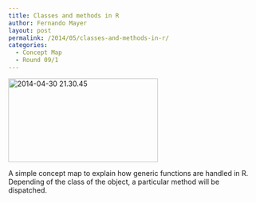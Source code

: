 ```yaml
---
title: Classes and methods in R
author: Fernando Mayer
layout: post
permalink: /2014/05/classes-and-methods-in-r/
categories:
  - Concept Map
  - Round 09/1
---
```

[<img class="alignnone size-medium wp-image-6929" alt="2014-04-30 21.30.45" src="http://teaching.software-carpentry.org/wp-content/uploads/2014/05/2014-04-30-21.30.45-300x168.jpg" width="300" height="168" />][1]

A simple concept map to explain how generic functions are handled in R. Depending of the class of the object, a particular method will be dispatched.

 [1]: http://teaching.software-carpentry.org/wp-content/uploads/2014/05/2014-04-30-21.30.45.jpg